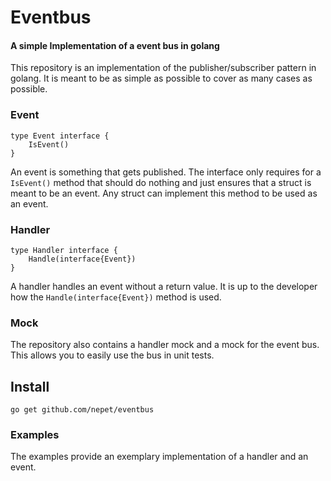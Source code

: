 # Eventbus

#### A simple Implementation of a event bus in golang

This repository is an implementation of the publisher/subscriber pattern in golang. It is meant to be as simple as
possible to cover as many cases as possible.

### Event

```
type Event interface {
	IsEvent()
}
```

An event is something that gets published. The interface only requires for a `IsEvent()` method that should do nothing
and just ensures that a struct is meant to be an event. Any struct can implement this method to be used as an event.

### Handler

```
type Handler interface {
	Handle(interface{Event})
}
```

A handler handles an event without a return value. It is up to the developer how the
`Handle(interface{Event})` method is used.

### Mock

The repository also contains a handler mock and a mock for the event bus. This allows you to easily use the bus in unit
tests.

## Install

```
go get github.com/nepet/eventbus
```

### Examples

The examples provide an exemplary implementation of a handler and an event.
